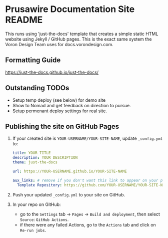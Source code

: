 # Prusawire Documentation Site README

This runs using 'just-the-docs' template that creates a simple static HTML website using Jekyll / GitHub pages.  This is the exact same system the Voron Design Team uses for docs.vorondesign.com.

## Formatting Guide 

https://just-the-docs.github.io/just-the-docs/

## Outstanding TODOs
- Setup temp deploy (see below) for demo site
- Show to Nomad and get feedback on direction to pursue.
- Setup permenant deploy settings for real site.

## Publishing the site on GitHub Pages

1.  If your created site is `YOUR-USERNAME/YOUR-SITE-NAME`, update `_config.yml` to:

    ```yaml
    title: YOUR TITLE
    description: YOUR DESCRIPTION
    theme: just-the-docs

    url: https://YOUR-USERNAME.github.io/YOUR-SITE-NAME

    aux_links: # remove if you don't want this link to appear on your pages
      Template Repository: https://github.com/YOUR-USERNAME/YOUR-SITE-NAME
    ```

2.  Push your updated `_config.yml` to your site on GitHub.

3.  In your repo on GitHub:
    - go to the `Settings` tab -> `Pages` -> `Build and deployment`, then select `Source`: `GitHub Actions`.
    - if there were any failed Actions, go to the `Actions` tab and click on `Re-run jobs`.

